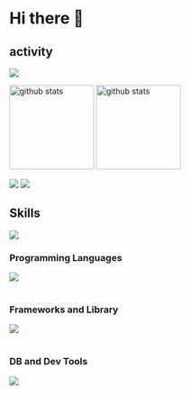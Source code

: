 # Hi there 🙌
## activity

<p align="left">
<a href="https://github.com/ryo-ma/github-profile-trophy"><img src="https://github-profile-trophy.vercel.app/api?username=xx-mikusan-xx&title=Commit,Experience,Followers,PullRequest,Repositories&theme=onedark" /></a>
</p>

<p align="left">
  <a href="https://github.com/anuraghazra/github-readme-stats"><img alt="github stats" height="150px" src="https://github-readme-stats.vercel.app/api?username=xx-mikusan-xx&count_private=true&show_icons=true&custom_title=GitHub%20Stats&hide_border=true&theme=transparent" /></a>
  <a href="https://github.com/DenverCoder1/github-readme-streak-stats"><img alt="github stats" height="150px" src="https://github-readme-streak-stats.herokuapp.com/?user=xx-mikusan-xx&theme=transparent&hide_border=true" /></a>
</p>

[![](http://github-profile-summary-cards.vercel.app/api/cards/profile-details?username=xx-mikusan-xx&theme=transparent)](https://github.com/vn7n24fzkq/github-profile-summary-cards)
[![](https://github-readme-activity-graph.vercel.app/graph?username=xx-mikusan-xx&theme=github-dark-dimmed&custom_title=Contribution%20Graph%20in%20the%20last%2031%20days&hide_border=true)](https://github.com/Ashutosh00710/github-readme-activity-graph)

## Skills

![](https://github-readme-stats.vercel.app/api/top-langs?username=xx-mikusan-xx&show_icons=true&locale=en&layout=compact)

### Programming Languages

<img src="https://skillicons.dev/icons?i=html,css,js,typescript,python,php,java,c," /> <br /><br />

### Frameworks and Library

<img src="https://skillicons.dev/icons?i=react,next,nodejs,wordpress" /> <br /><br />

### DB and Dev Tools

<img src="https://skillicons.dev/icons?i=mysql,postgresql,docker,git,github,vscode,linux,nginx" /> <br /><br />

